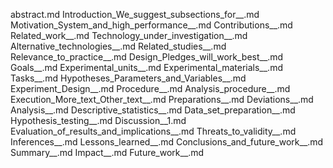 abstract.md
Introduction_We_suggest_subsections_for__.md
Motivation_System_and_high_performance__.md
Contributions__.md
Related_work__.md
Technology_under_investigation__.md
Alternative_technologies__.md
Related_studies__.md
Relevance_to_practice__.md
Design_Pledges_will_work_best__.md
Goals__.md
Experimental_units__.md
Experimental_materials__.md
Tasks__.md
Hypotheses_Parameters_and_Variables__.md
Experiment_Design__.md
Procedure__.md
Analysis_procedure__.md
Execution_More_text_Other_text__.md
Preparations__.md
Deviations__.md
Analysis__.md
Descriptive_statistics__.md
Data_set_preparation__.md
Hypothesis_testing__.md
Discussion__1.md
Evaluation_of_results_and_implications__.md
Threats_to_validity__.md
Inferences__.md
Lessons_learned__.md
Conclusions_and_future_work__.md
Summary__.md
Impact__.md
Future_work__.md
